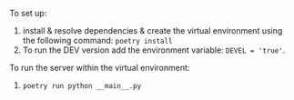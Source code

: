 To set up:
1. install & resolve dependencies & create the virtual environment using the following command: `poetry install`
3. To run the DEV version add the environment variable: `DEVEL = 'true'`.

To run the server within the virtual environment:
1. `poetry run python __main__.py`